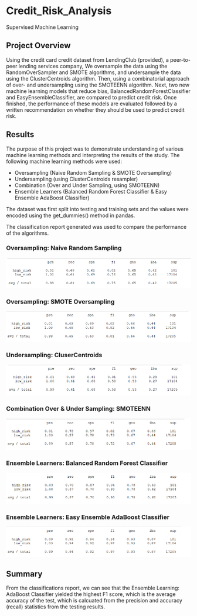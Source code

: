 # Credit_Risk_Analysis
Supervised Machine Learning

## Project Overview
Using the credit card credit dataset from LendingClub (provided), a peer-to-peer lending services company, We oversample the data using the RandomOverSampler and SMOTE algorithms, and undersample the data using the ClusterCentroids algorithm. Then, using a combinatorial approach of over- and undersampling using the SMOTEENN algorithm. Next, two new machine learning models that reduce bias, BalancedRandomForestClassifier and EasyEnsembleClassifier, are compared to predict credit risk. Once finished, the performance of these models are evaluated followed by a written recommendation on whether they should be used to predict credit risk.



## Results
The purpose of this project was to demonstrate understanding of various machine learning methods and interpreting the results of the study. 
The following machine learning methods were used:
* Oversampling (Naive Random Sampling & SMOTE Oversampling)
* Undersampling (using ClusterCentroids resampler)
* Combination (Over and Under Sampling, using SMOTEENN)
* Ensemble Learners (Balanced Random Forest Classifier & Easy Ensemble AdaBoost Classifier)

The dataset was first split into testing and training sets and the values were encoded using the get_dummies() method in pandas.

The classification report generated was used to compare the performance of the algorithms.

### Oversampling: Naive Random Sampling
![](images/random_oversampling.png)
### Oversampling: SMOTE Oversampling
![](images/SMOTE_oversampling.png)
### Undersampling: CluserCentroids 
![](images/undersampling.png)
### Combination Over & Under Sampling: SMOTEENN
![](images/combination.png)
### Ensemble Learners: Balanced Random Forest Classifier
![](images/random_forest.png)
### Ensemble Learners: Easy Ensemble AdaBoost Classifier
![](images/ada_boost.png)

## Summary
From the classifications report, we can see that the Ensemble Learning: AdaBoost Classifier yielded the highest F1 score, which is the average accuracy of the test, which is calcuated from the precision and accuracy (recall) statistics from the testing results.
